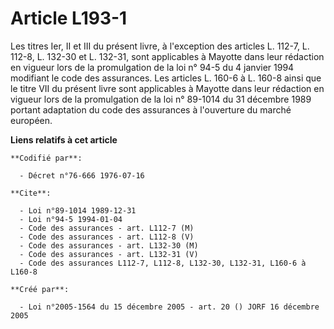 # Article L193-1

Les titres Ier, II et III du présent livre, à l'exception des articles L. 112-7, L. 112-8, L. 132-30 et L. 132-31, sont
applicables à Mayotte dans leur rédaction en vigueur lors de la promulgation de la loi n° 94-5 du 4 janvier 1994 modifiant le
code des assurances. Les articles L. 160-6 à L. 160-8 ainsi que le titre VII du présent livre sont applicables à Mayotte dans
leur rédaction en vigueur lors de la promulgation de la loi n° 89-1014 du 31 décembre 1989 portant adaptation du code des
assurances à l'ouverture du marché européen.

**Liens relatifs à cet article**

	**Codifié par**:

	  - Décret n°76-666 1976-07-16

	**Cite**:

	  - Loi n°89-1014 1989-12-31
	  - Loi n°94-5 1994-01-04
	  - Code des assurances - art. L112-7 (M)
	  - Code des assurances - art. L112-8 (V)
	  - Code des assurances - art. L132-30 (M)
	  - Code des assurances - art. L132-31 (V)
	  - Code des assurances L112-7, L112-8, L132-30, L132-31, L160-6 à L160-8

	**Créé par**:

	  - Loi n°2005-1564 du 15 décembre 2005 - art. 20 () JORF 16 décembre 2005

